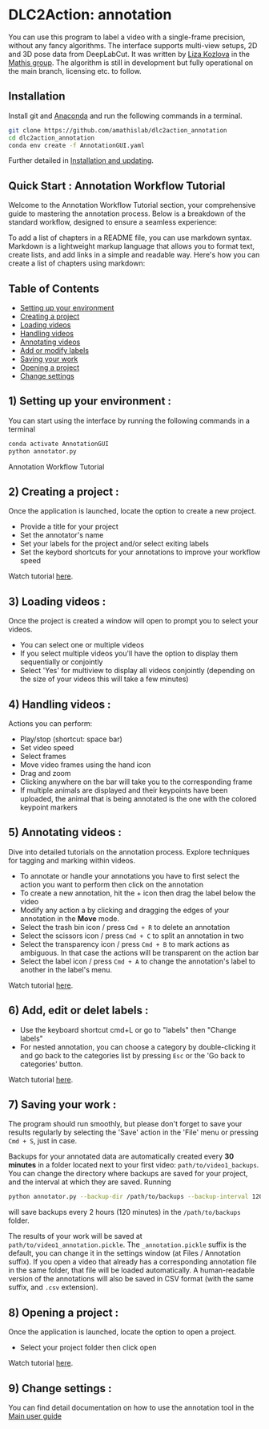 # DLC2Action: annotation

You can use this program to label a video with a single-frame precision, without any fancy algorithms. The interface supports multi-view setups, 2D and 3D pose data from DeepLabCut. It was written by [Liza Kozlova](https://github.com/elkoz) in the [Mathis group](https://www.mathislab.org/). The algorithm is still in development but fully operational on the main branch, licensing etc. to follow. 

## Installation

Install git and [Anaconda](https://docs.anaconda.com/anaconda/install/) and run the following commands in a terminal.
```bash
git clone https://github.com/amathislab/dlc2action_annotation
cd dlc2action_annotation
conda env create -f AnnotationGUI.yaml
``` 

Further detailed in [Installation and updating](readme_media/installation.md).

## Quick Start : Annotation Workflow Tutorial

Welcome to the Annotation Workflow Tutorial section, your comprehensive guide to mastering the annotation process. Below is a breakdown of the standard workflow, designed to ensure a seamless experience:


To add a list of chapters in a README file, you can use markdown syntax. Markdown is a lightweight markup language that allows you to format text, create lists, and add links in a simple and readable way. Here's how you can create a list of chapters using markdown:

## Table of Contents

- [Setting up your environment](#Setting-up-your-environment)
- [Creating a project](#Creating-a-project)
- [Loading videos](#Loading-videos)
- [Handling videos](#Handling-videos)
- [Annotating videos](#Annotating-videos)
- [Add or modify labels](#Add-or-modify-labelss)
- [Saving your work](#Saving-your-work)
- [Opening a project](#Opening-a-project)
- [Change settings](#Change-settings)

## 1) Setting up your environment :

You can start using the interface by running the following commands in a terminal
```bash
conda activate AnnotationGUI
python annotator.py
```
Annotation Workflow Tutorial

## 2) Creating a project :
Once the application is launched, locate the option to create a new project. 
- Provide a title for your project
- Set the annotator's name
- Set your labels for the project and/or select exiting labels
- Set the keybord shortcuts for your annotations to improve your workflow speed

Watch tutorial [here](https://www.youtube.com/watch?v=iTTREcVEL4U).

## 3) Loading videos :
Once the project is created a window will open to prompt you to select your videos.
- You can select one or multiple videos
- If you select multiple videos you'll have the option to display them sequentially or conjointly
- Select 'Yes' for multiview to display all videos conjointly (depending on the size of your videos this will take a few minutes)

## 4) Handling videos :
Actions you can perform: 
- Play/stop (shortcut: space bar)
- Set video speed
- Select frames
- Move video frames using the hand icon
- Drag and zoom
- Clicking anywhere on the bar will take you to the corresponding frame
- If multiple animals are displayed and their keypoints have been uploaded, the animal that is being annotated is the one with the colored keypoint markers


## 5) Annotating videos :

Dive into detailed tutorials on the annotation process. Explore techniques for tagging and marking within videos.
- To annotate or handle your annotations you have to first select the action you want to perform then click on the annotation
- To create a new annotation, hit the + icon then drag the label below the video 
- Modify any action a by clicking and dragging the edges of your annotation in the **Move** mode.  
- Select the trash bin icon / press `Cmd + R` to delete an annotation
- Select the scissors icon / press `Cmd + C` to split an annotation in two
- Select the transparency icon / press `Cmd + B` to mark actions as ambiguous. In that case the actions will be transparent on the action bar
- Select the label icon / press `Cmd + A` to change the annotation's label to another in the label's menu.

Watch tutorial [here](https://www.youtube.com/watch?v=QiTD5HngoVk).

## 6) Add, edit or delet labels :
- Use the keyboard shortcut cmd+L or go to "labels" then "Change labels"
- For nested annotation, you can choose a category by double-clicking it and go back to the categories list by pressing `Esc` or the 'Go back to categories' button. 

Watch tutorial [here](https://www.youtube.com/watch?v=yRKC_ppjWbw).

## 7) Saving your work :

The program should run smoothly, but please don't forget to save your results regularly by selecting the 'Save' action in the 'File' menu or pressing `Cmd + S`, just in case.

Backups for your annotated data are automatically created every **30 minutes** in a folder located next to your first video: `path/to/video1_backups`. You can change the directory
where backups are saved for your project, and the interval at which they are saved. 
Running
```bash
python annotator.py --backup-dir /path/to/backups --backup-interval 120
```
will save backups every 2 hours (120 minutes) in the `/path/to/backups` folder.

The results of your work will be saved at `path/to/video1_annotation.pickle`. The `_annotation.pickle` 
suffix is the default, you can change it in the settings window (at Files / Annotation suffix). If you 
open a video that already has a corresponding annotation file in the same folder, that file will be loaded 
automatically. A human-readable version of the annotations will also be saved in CSV format (with the same suffix, and `.csv` extension).

## 8) Opening a project :
Once the application is launched, locate the option to open a project. 
- Select your project folder then click open

Watch tutorial [here](https://www.youtube.com/watch?v=etsFBnmiadc).

## 9) Change settings :

You can find detail documentation on how to use the annotation tool in the
[Main user guide](readme_media/userguide.md)



